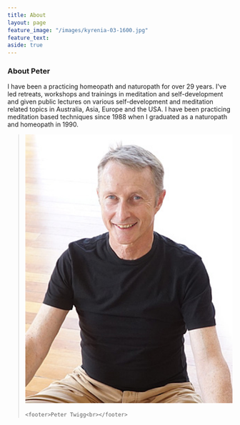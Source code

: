 ```yaml
---
title: About
layout: page
feature_image: "/images/kyrenia-03-1600.jpg"
feature_text:
aside: true
---
```


### About Peter
I have been a practicing homeopath and naturopath for over 29 years. I've led retreats, workshops and trainings in meditation and self-development and given public lectures on various self-development and meditation related topics in Australia, Asia, Europe and the USA. I have been practicing meditation based techniques since 1988 when I graduated as a naturopath and homeopath in 1990.

<blockquote class="photo">
	<img src="/images/peter-twigg-photo.jpg" width="500">
	
	<footer>Peter Twigg<br></footer>
</blockquote>